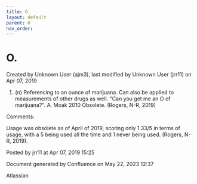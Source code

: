 ```yaml
---
title: O.
layout: default
parent: O
nav_order:
---
```


# O.

Created by  Unknown User (ajm3), last modified by  Unknown User (jrr11) on Apr 07, 2019

1. (n) Referencing to an ounce of marijuana. Can also be applied to measurements of other drugs as well. &quot;Can you get me an O of marijuana?&quot;. A. Moak 2010 Obsolete. (Rogers, N-R, 2019)

Comments:

Usage was obsolete as of April of 2019, scoring only 1.33/5 in terms of usage, with a 5 being used all the time and 1 never being used. (Rogers, N-R, 2019).

Posted by jrr11 at Apr 07, 2019 15:25

Document generated by Confluence on May 22, 2023 12:37

Atlassian
